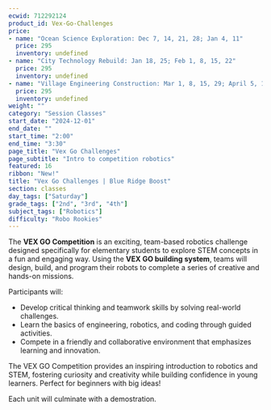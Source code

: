 ```yaml
---
ecwid: 712292124
product_id: Vex-Go-Challenges
price:
- name: "Ocean Science Exploration: Dec 7, 14, 21, 28; Jan 4, 11"
  price: 295
  inventory: undefined
- name: "City Technology Rebuild: Jan 18, 25; Feb 1, 8, 15, 22"
  price: 295
  inventory: undefined
- name: "Village Engineering Construction: Mar 1, 8, 15, 29; April 5, 12"
  price: 295
  inventory: undefined
weight: ""
category: "Session Classes"
start_date: "2024-12-01"
end_date: ""
start_time: "2:00"
end_time: "3:30"
page_title: "Vex Go Challenges"
page_subtitle: "Intro to competition robotics"
featured: 16
ribbon: "New!"
title: "Vex Go Challenges | Blue Ridge Boost"
section: classes
day_tags: ["Saturday"]
grade_tags: ["2nd", "3rd", "4th"]
subject_tags: ["Robotics"]
difficulty: "Robo Rookies"
---
```

<p>The <strong>VEX GO Competition</strong> is an exciting, team-based robotics challenge designed specifically for elementary students to explore STEM concepts in a fun and engaging way. Using the <strong>VEX GO building system</strong>, teams will design, build, and program their robots to complete a series of creative and hands-on missions.</p><p>Participants will:</p> <ul> <li>Develop critical thinking and teamwork skills by solving real-world challenges.</li> <li>Learn the basics of engineering, robotics, and coding through guided activities.</li> <li>Compete in a friendly and collaborative environment that emphasizes learning and innovation.</li> </ul> <p>The VEX GO Competition provides an inspiring introduction to robotics and STEM, fostering curiosity and creativity while building confidence in young learners. Perfect for beginners with big ideas!</p><p><span></span>Each unit will culminate with a demostration.</p>
